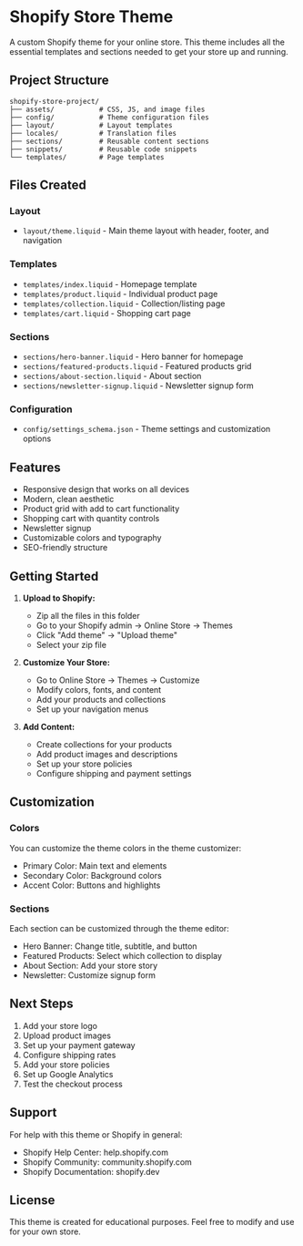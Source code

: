 # Shopify Store Theme

A custom Shopify theme for your online store. This theme includes all the essential templates and sections needed to get your store up and running.

## Project Structure

```
shopify-store-project/
├── assets/           # CSS, JS, and image files
├── config/           # Theme configuration files
├── layout/           # Layout templates
├── locales/          # Translation files
├── sections/         # Reusable content sections
├── snippets/         # Reusable code snippets
└── templates/        # Page templates
```

## Files Created

### Layout
- `layout/theme.liquid` - Main theme layout with header, footer, and navigation

### Templates
- `templates/index.liquid` - Homepage template
- `templates/product.liquid` - Individual product page
- `templates/collection.liquid` - Collection/listing page
- `templates/cart.liquid` - Shopping cart page

### Sections
- `sections/hero-banner.liquid` - Hero banner for homepage
- `sections/featured-products.liquid` - Featured products grid
- `sections/about-section.liquid` - About section
- `sections/newsletter-signup.liquid` - Newsletter signup form

### Configuration
- `config/settings_schema.json` - Theme settings and customization options

## Features

- Responsive design that works on all devices
- Modern, clean aesthetic
- Product grid with add to cart functionality
- Shopping cart with quantity controls
- Newsletter signup
- Customizable colors and typography
- SEO-friendly structure

## Getting Started

1. **Upload to Shopify:**
   - Zip all the files in this folder
   - Go to your Shopify admin → Online Store → Themes
   - Click "Add theme" → "Upload theme"
   - Select your zip file

2. **Customize Your Store:**
   - Go to Online Store → Themes → Customize
   - Modify colors, fonts, and content
   - Add your products and collections
   - Set up your navigation menus

3. **Add Content:**
   - Create collections for your products
   - Add product images and descriptions
   - Set up your store policies
   - Configure shipping and payment settings

## Customization

### Colors
You can customize the theme colors in the theme customizer:
- Primary Color: Main text and elements
- Secondary Color: Background colors
- Accent Color: Buttons and highlights

### Sections
Each section can be customized through the theme editor:
- Hero Banner: Change title, subtitle, and button
- Featured Products: Select which collection to display
- About Section: Add your store story
- Newsletter: Customize signup form

## Next Steps

1. Add your store logo
2. Upload product images
3. Set up your payment gateway
4. Configure shipping rates
5. Add your store policies
6. Set up Google Analytics
7. Test the checkout process

## Support

For help with this theme or Shopify in general:
- Shopify Help Center: help.shopify.com
- Shopify Community: community.shopify.com
- Shopify Documentation: shopify.dev

## License

This theme is created for educational purposes. Feel free to modify and use for your own store.
